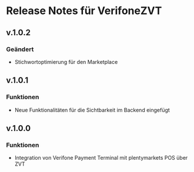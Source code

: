 # Release Notes für VerifoneZVT

## v.1.0.2

### Geändert

- Stichwortoptimierung für den Marketplace

## v.1.0.1

### Funktionen

- Neue Funktionalitäten für die Sichtbarkeit im Backend eingefügt

## v.1.0.0

### Funktionen

- Integration von Verifone Payment Terminal mit plentymarkets POS über ZVT
